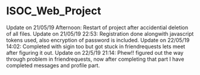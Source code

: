 # ISOC_Web_Project

Update on 21/05/19 Afternoon: Restart of project after accidential deletion of all files.
Update on 21/05/19 22:53: Registration done alongwith javascript tokens used, also encryption of password is included.
Update on 22/05/19 14:02: Completed with sigin too but got stuck in friendrequests lets meet after figuring it out.
Update on 22/5/19 21:14: Phew!! figured out the way through problem in friendrequests, now after completing that part I have 
completed messages and profile part.
